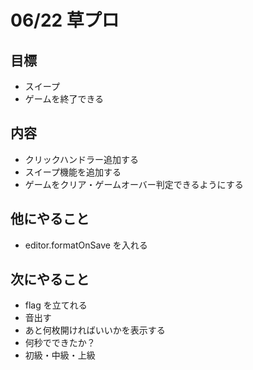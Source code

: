 # 06/22 草プロ

## 目標

- スイープ
- ゲームを終了できる

## 内容

- クリックハンドラー追加する
- スイープ機能を追加する
- ゲームをクリア・ゲームオーバー判定できるようにする

## 他にやること

- editor.formatOnSave を入れる

## 次にやること

- flag を立てれる
- 音出す
- あと何枚開ければいいかを表示する
- 何秒でできたか？
- 初級・中級・上級

